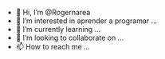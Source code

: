 - 👋 Hi, I’m @Rogernarea
- 👀 I’m interested in aprender a programar ...
- 🌱 I’m currently learning ...
- 💞️ I’m looking to collaborate on ...
- 📫 How to reach me ...

<!---
Rogernarea/Rogernarea is a ✨ special ✨ repository because its `README.md` (this file) appears on your GitHub profile.
You can click the Preview link to take a look at your changes.
--->

